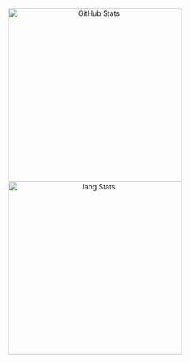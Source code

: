 <div style="text-align: center;">
  <img src="https://github-readme-stats.vercel.app/api?username=binnichtaktiv&show_icons=true&theme=radical&show=reviews,discussions_started,discussions_answered,prs_merged,&icon_color=be76ee&rank_icon=github" alt="GitHub Stats" style="width: 350px; height: 350px;">
</div>

<div style="text-align: center;">
  <img src="https://github-readme-stats.vercel.app/api/top-langs/?username=binnichtaktiv&hide=javascript,html&layout=compact&theme=github_dark" alt="lang Stats" style="width: 350px; height: 350px;">
</div>
